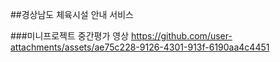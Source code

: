 ##경상남도 체육시설 안내 서비스


###미니프로젝트 중간평가 영상
https://github.com/user-attachments/assets/ae75c228-9126-4301-913f-6190aa4c4451

